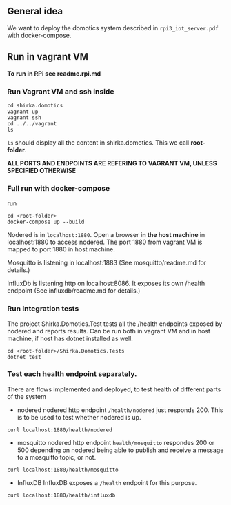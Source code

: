 ## General idea
We want to deploy the domotics system described in `rpi3_iot_server.pdf` with docker-compose.

## Run in vagrant VM
**To run in RPi see readme.rpi.md**
### Run Vagrant VM and ssh inside
```
cd shirka.domotics
vagrant up
vagrant ssh
cd ../../vagrant
ls
```
`ls` should display all the content in shirka.domotics. This we call **root-folder**.

**ALL PORTS AND ENDPOINTS ARE REFERING TO VAGRANT VM, UNLESS SPECIFIED OTHERWISE**

### Full run with docker-compose
run
```
cd <root-folder>
docker-compose up --build
```

Nodered is in `localhost:1880`. Open a browser **in the host machine** in localhost:1880 to access nodered. The port 1880 from vagrant VM is mapped to port 1880 in host machine.

Mosquitto is listening in localhost:1883 (See mosquitto/readme.md for details.)

InfluxDb is listening http on localhost:8086. It exposes its own /health endpoint (See influxdb/readme.md for details.)

### Run Integration tests
The project Shirka.Domotics.Test tests all the /health endpoints exposed by nodered and reports results.
Can be run both in vagrant VM and in host machine, if host has dotnet installed as well.
```
cd <root-folder>/Shirka.Domotics.Tests
dotnet test
```

### Test each health endpoint separately.
There are flows implemented and deployed, to test health of different parts of the system
- nodered
nodered http endpoint `/health/nodered` just responds 200. This is to be used to test whether nodered is up.
```
curl localhost:1880/health/nodered
```

- mosquitto
nodered http endpoint `health/mosquitto` respondes 200 or 500 depending on nodered being able to publish and receive a message to a mosquitto topic, or not.
```
curl localhost:1880/health/mosquitto
```

- InfluxDB
InfluxDB exposes a `/health` endpoint for this purpose.
```
curl localhost:1880/health/influxdb
```
